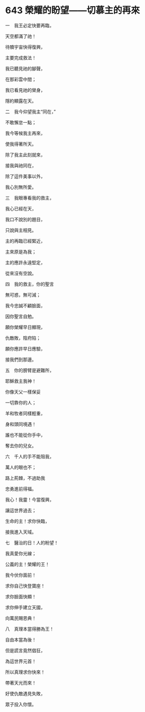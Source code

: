 # 643 榮耀的盼望——切慕主的再來

一　我王必定快要再臨，

天空都滿了祂！

待贖宇宙快得復興，

主要完成救法！

我已聽見祂的腳聲，

在那彩雲中間；

我已看見祂的榮身，

隱約顯露在天。

二　我今仰望我主“同在，”

不敢懈怠一點；

我今等候我主再來，

使我得著所天。

除了我主此刻就來，

接我與祂同在，

除了這件美事以外，

我心別無所愛。

三　我眼專看我的救主，

我心已經在天，

我口不說別的題目，

只說與主相見。

主的再臨已經緊近，

主來原是為我；

主的應許永遠堅定，

從來沒有空說。

四　我的救主，你的聖言

無可惑，無可減；

我今忠誠不顧臉面，

因你聖言自勉。

願你榮耀早日顯現，

仇敵敗，陰府陷；

願你應許早日應驗，

接我們到那邊。

五　你的膀臂是避難所，

耶穌救主我神！

你像天父一樣保妥

一切靠你的人；

羊和牧者同樣輕重，

身和頭同境遇！

誰也不能從你手中，

奪去你的兒女。

六　千人的手不能阻我，

萬人的眼也不；

路上荊棘，不過助我

忠勇進前得福。

我心！我靈！今當復興，

讓這世界過去；

生命的主！求你快臨，

接我進入天域。

七　醫治的日！人的盼望！

我真愛你光線；

公義的主！榮耀的王！

我今伏你面前！

求你自己快登寶座！

求你臉面快顯！

求你伸手建立天國，

向萬民賜恩典！

八　真理本當得勝為王！

自由本當為後！

但是謊言竟然倡狂，

為這世界元首！

所以真理求你快來！

帶著天光而來！

好使仇敵遇見失敗，

眾子投入你懷。


